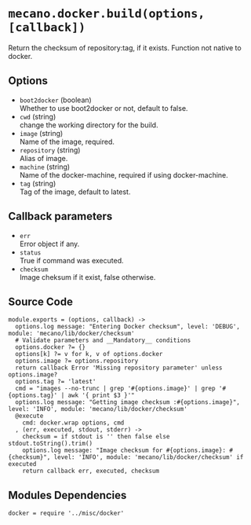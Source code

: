 
# `mecano.docker.build(options, [callback])`

Return the checksum of repository:tag, if it exists. Function not native to docker.

## Options

*   `boot2docker` (boolean)   
    Whether to use boot2docker or not, default to false.   
*   `cwd` (string)   
    change the working directory for the build.   
*   `image` (string)   
    Name of the image, required.   
*   `repository` (string)   
    Alias of image.   
*   `machine` (string)   
    Name of the docker-machine, required if using docker-machine.   
*   `tag` (string)   
    Tag of the image, default to latest.   

## Callback parameters

*   `err`   
    Error object if any.   
*   `status`   
    True if command was executed.   
*   `checksum`   
    Image cheksum if it exist, false otherwise.   

## Source Code

    module.exports = (options, callback) ->
      options.log message: "Entering Docker checksum", level: 'DEBUG', module: 'mecano/lib/docker/checksum'
      # Validate parameters and __Mandatory__ conditions
      options.docker ?= {}
      options[k] ?= v for k, v of options.docker
      options.image ?= options.repository
      return callback Error 'Missing repository parameter' unless options.image?
      options.tag ?= 'latest'
      cmd = "images --no-trunc | grep '#{options.image}' | grep '#{options.tag}' | awk '{ print $3 }'"
      options.log message: "Getting image checksum :#{options.image}", level: 'INFO', module: 'mecano/lib/docker/checksum'
      @execute
        cmd: docker.wrap options, cmd
      , (err, executed, stdout, stderr) ->
        checksum = if stdout is '' then false else stdout.toString().trim()
        options.log message: "Image checksum for #{options.image}: #{checksum}", level: 'INFO', module: 'mecano/lib/docker/checksum' if executed
        return callback err, executed, checksum


## Modules Dependencies

    docker = require '../misc/docker'
